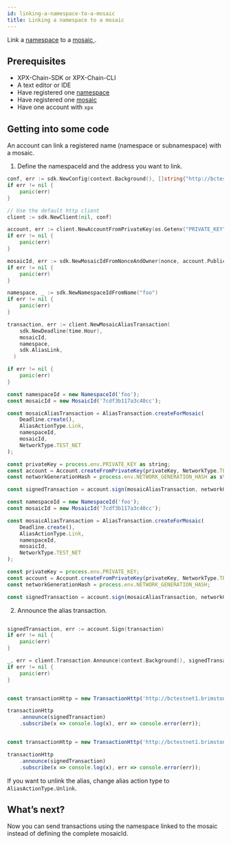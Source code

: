 ```yaml
---
id: linking-a-namespace-to-a-mosaic
title: Linking a namespace to a mosaic
---
```


Link a [namespace](../../built-in-features/namespace.md) to a [ mosaic ](../../built-in-features/mosaic.md).

## Prerequisites

- XPX-Chain-SDK or XPX-Chain-CLI
- A text editor or IDE
- Have registered one [namespace](../../built-in-features/namespace.md)
- Have registered one [mosaic](../../built-in-features/mosaic.md)
- Have one account with `xpx`

## Getting into some code

An account can link a registered name (namespace or subnamespace) with a mosaic.

1. Define the namespaceId and the address you want to link.


<!--DOCUSAURUS_CODE_TABS-->
<!--Golang-->
```go
conf, err := sdk.NewConfig(context.Background(), []string{"http://bctestnet1.brimstone.xpxsirius.io:3000"})
if err != nil {
    panic(err)
}

// Use the default http client
client := sdk.NewClient(nil, conf)

account, err := client.NewAccountFromPrivateKey(os.Getenv("PRIVATE_KEY"))
if err != nil {
    panic(err)
}

mosaicId, err := sdk.NewMosaicIdFromNonceAndOwner(nonce, account.PublicAccount.PublicKey)
if err != nil {
    panic(err)
}

namespace, _ := sdk.NewNamespaceIdFromName("foo")
if err != nil {
    panic(err)
}

transaction, err := client.NewMosaicAliasTransaction(
    sdk.NewDeadline(time.Hour),
    mosaicId,
    namespace,
    sdk.AliasLink,
  )

if err != nil {
    panic(err)
}
```

<!--TypeScript-->
```js
const namespaceId = new NamespaceId('foo');
const mosaicId = new MosaicId('7cdf3b117a3c40cc');

const mosaicAliasTransaction = AliasTransaction.createForMosaic(
    Deadline.create(),
    AliasActionType.Link,
    namespaceId,
    mosaicId,
    NetworkType.TEST_NET
);

const privateKey = process.env.PRIVATE_KEY as string;
const account = Account.createFromPrivateKey(privateKey, NetworkType.TEST_NET);
const networkGenerationHash = process.env.NETWORK_GENERATION_HASH as string;

const signedTransaction = account.sign(mosaicAliasTransaction, networkGenerationHash);

```

<!--JavaScript-->
```js
const namespaceId = new NamespaceId('foo');
const mosaicId = new MosaicId('7cdf3b117a3c40cc');

const mosaicAliasTransaction = AliasTransaction.createForMosaic(
    Deadline.create(),
    AliasActionType.Link,
    namespaceId,
    mosaicId,
    NetworkType.TEST_NET
);

const privateKey = process.env.PRIVATE_KEY;
const account = Account.createFromPrivateKey(privateKey, NetworkType.TEST_NET);
const networkGenerationHash = process.env.NETWORK_GENERATION_HASH;

const signedTransaction = account.sign(mosaicAliasTransaction, networkGenerationHash);

```

<!--END_DOCUSAURUS_CODE_TABS-->

2. Announce the alias transaction.

<!--DOCUSAURUS_CODE_TABS-->
<!--Golang-->
```go

signedTransaction, err := account.Sign(transaction)
if err != nil {
    panic(err)
}

_, err = client.Transaction.Announce(context.Background(), signedTransaction)
if err != nil {
    panic(err)
}
```

<!--TypeScript-->
```js

const transactionHttp = new TransactionHttp('http://bctestnet1.brimstone.xpxsirius.io:3000');

transactionHttp
    .announce(signedTransaction)
    .subscribe(x => console.log(x), err => console.error(err));
```

<!--JavaScript-->
```js

const transactionHttp = new TransactionHttp('http://bctestnet1.brimstone.xpxsirius.io:3000');

transactionHttp
    .announce(signedTransaction)
    .subscribe(x => console.log(x), err => console.error(err));
```

<!--END_DOCUSAURUS_CODE_TABS-->

If you want to unlink the alias, change alias action type to `AliasActionType.Unlink`.

## What’s next?

Now you can send transactions using the namespace linked to the mosaic instead of defining the complete mosaicId.


